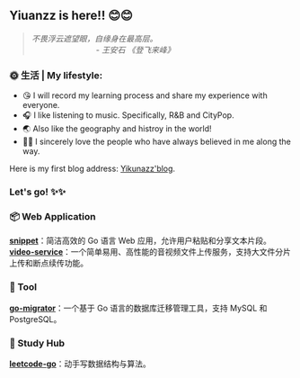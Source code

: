 ## Yiuanzz is here!! 😊😊
> *不畏浮云遮望眼，自缘身在最高层。*
> <br> &#160;&#160;&#160;&#160;&#160;&#160;&#160;&#160;&#160;&#160;&#160;&#160;&#160;&#160;&#160;&#160;&#160;&#160;&#160;&#160;&#160;&#160;&#160;&#160;&#160;&#160;&#160;&#160; *- 王安石 《登飞来峰》*
### 🌞 生活 | My lifestyle:
- 😘 I will record my learning process and share my experience with everyone.
- 🎧 I like listening to music. Specifically, R&B and CityPop.
- 🌏 Also like the geography and histroy in the world!
- 🧓🏻 I sincerely love the people who have always believed in me along the way.

Here is my first blog address: [Yikunazz'blog](https://yikuanzz.github.io/).

<!--
### 🛠 技术栈 | My Tech stack:
- 💻 &#160;  <img src="https://img.shields.io/badge/Linux-FCC624.svg?style=for-the-badge&logo=Linux&logoColor=white" height=18px/> <img src="https://img.shields.io/badge/Android-3DDC84?style=for-the-badge&logo=android&logoColor=white" height=18px/> 
-  ☁️  &#160; &#160;<img src="https://img.shields.io/badge/Docker-2496ED.svg?style=for-the-badge&logo=Docker&logoColor=white" height=18px/> <img src="https://img.shields.io/badge/Kubernetes-326CE5.svg?style=for-the-badge&logo=Kubernetes&logoColor=white" height=18px/> 
- 🚀 &#160;  <img src="https://img.shields.io/badge/C-00599C?style=for-the-badge&logo=c&logoColor=white" height=18px/> <img src="https://img.shields.io/badge/Python-3776AB?style=for-the-badge&logo=python&logoColor=white" height=18px/> <img src="https://img.shields.io/badge/Go-00ADD8.svg?style=for-the-badge&logo=Go&logoColor=white" height=18px/>
- 🌐 &#160; <img src="https://img.shields.io/badge/React-61DAFB.svg?style=for-the-badge&logo=React&logoColor=white" height=18px/> <img src="https://img.shields.io/badge/Next.js-000000.svg?style=for-the-badge&logo=nextdotjs&logoColor=white" height=18px/> <img src="https://img.shields.io/badge/Electron-47848F.svg?style=for-the-badge&logo=Electron&logoColor=white" height=18px />
- 🛢 &#160;  <img src="https://img.shields.io/badge/MySQL-4479A1.svg?style=for-the-badge&logo=MySQL&logoColor=white" height=18px/> <img src="https://img.shields.io/badge/Redis-DC382D.svg?style=for-the-badge&logo=Redis&logoColor=white" height=18px/>  <img src="https://img.shields.io/badge/ClickHouse-FFCC01.svg?style=for-the-badge&logo=ClickHouse&logoColor=black" height=18px/>
- 🔧 &#160; <img src="https://img.shields.io/badge/Git-F05032.svg?style=for-the-badge&logo=Git&logoColor=white" height=18px/> <img src="https://img.shields.io/badge/Markdown-000000.svg?style=for-the-badge&logo=Markdown&logoColor=white" height=18px/> <img src="https://img.shields.io/badge/GitBook-BBDDE5.svg?style=for-the-badge&logo=GitBook&logoColor=white" height=18px/>
-->

### Let's go!  ✨✨

### 📦 Web Application

[**snippet**](https://github.com/Yikuanzz/snippet)：简洁高效的 Go 语言 Web 应用，允许用户粘贴和分享文本片段。 <br>
[**video-service**](https://github.com/Yikuanzz/video-service)：一个简单易用、高性能的音视频文件上传服务，支持大文件分片上传和断点续传功能。

### 🔧 Tool

[**go-migrator**](https://github.com/Yikuanzz/go-migrator)：一个基于 Go 语言的数据库迁移管理工具，支持 MySQL 和 PostgreSQL。

### 📗 Study Hub

[**leetcode-go**](https://github.com/Yikuanzz/leetcode-go)：动手写数据结构与算法。

<!--
<div weight="100%">
<img src="https://github-readme-stats.vercel.app/api?username=Yikuanzz&show_icons=true&theme=radical" height=200px weight="80%" style="display: inline-block;"//>
<img src="https://github-readme-stats.vercel.app/api/top-langs/?username=Yikuanzz&show_icons=true&theme=radical" height=200px weight="20%"
  style="display: inline-block;" />
</div>
-->

<!--
Gitbook: https://www.gitbook.com/?utm_source=legacy&utm_medium=redirect&utm_campaign=close_legacy
Badges: https://home.aveek.io/GitHub-Profile-Badges/
-->
